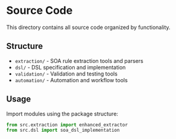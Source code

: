 # Source Code

This directory contains all source code organized by functionality.

## Structure

- `extraction/` - SOA rule extraction tools and parsers
- `dsl/` - DSL specification and implementation
- `validation/` - Validation and testing tools
- `automation/` - Automation and workflow tools

## Usage

Import modules using the package structure:
```python
from src.extraction import enhanced_extractor
from src.dsl import soa_dsl_implementation
```
